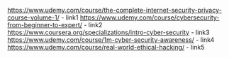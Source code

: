 https://www.udemy.com/course/the-complete-internet-security-privacy-course-volume-1/ - link1
https://www.udemy.com/course/cybersecurity-from-beginner-to-expert/ - link2
https://www.coursera.org/specializations/intro-cyber-security - link3
https://www.udemy.com/course/1m-cyber-security-awareness/ - link4
https://www.udemy.com/course/real-world-ethical-hacking/ - link5
